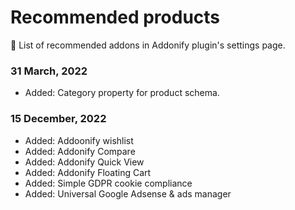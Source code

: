 # Recommended products

💓 List of recommended addons in Addonify plugin's settings page. 

### 31 March, 2022

- Added: Category property for product schema.

### 15 December, 2022

- Added: Addoonify wishlist
- Added: Addonify Compare
- Added: Addonify Quick View
- Added: Addonify Floating Cart
- Added: Simple GDPR cookie compliance
- Added: Universal Google Adsense & ads manager
